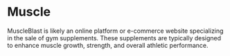 # Muscle
MuscleBlast is likely an online platform or e-commerce website specializing in the sale of gym supplements. These supplements are typically designed to enhance muscle growth, strength, and overall athletic performance. 
